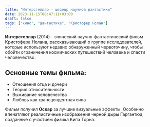 ```yaml
---
title: "Интерстеллар - шедевр научной фантастики"
date: 2023-11-15T08:47:11+03:00
draft: false
tags: ["кино", "фантастика", "Кристофер Нолан"]
---
```


**Интерстеллар** (2014) - эпический научно-фантастический фильм Кристофера Нолана, рассказывающий о группе исследователей, которые используют недавно обнаруженный червоточину, чтобы обойти ограничения космических путешествий человека и спасти человечество.

## Основные темы фильма:
- Отношения отца и дочери
- Теория относительности
- Выживание человечества
- Любовь как трансцендентная сила

Фильм получил **Оскар** за лучшие визуальные эффекты. Особенно впечатляют реалистичные изображения черной дыры Гаргантюа, созданные с участием физика Кипа Торна.